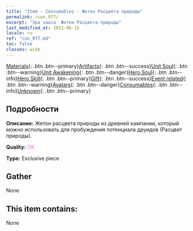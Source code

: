 ```yaml
---
title: "Item - Consumables - Жетон Расцвета природы"
permalink: /con_977/
excerpt: "Эра хаоса  Жетон Расцвета природы"
last_modified_at: 2021-06-15
locale: ru
ref: "con_977.md"
toc: false
classes: wide
---
```

 [Materials](/ItemsRU/){: .btn .btn--primary}[Artifacts](/ItemsRU/Artifacts/){: .btn .btn--success}[Unit Soul](/ItemsRU/UnitSoul/){: .btn .btn--warning}[Unit Awakening](/ItemsRU/UnitAwakening/){: .btn .btn--danger}[Hero Soul](/ItemsRU/HeroSoul/){: .btn .btn--info}[Hero Skill](/ItemsRU/HeroSkill/){: .btn .btn--primary}[Gift](/ItemsRU/Gift/){: .btn .btn--success}[Event related](/ItemsRU/Events/){: .btn .btn--warning}[Avatars](/ItemsRU/Avatars/){: .btn .btn--danger}[Consumables](/ItemsRU/Consumables/){: .btn .btn--info}[Unknown](/ItemsRU/Unknown/){: .btn .btn--primary}

## Подробности
 **Описание:** Жетон расцвета природы из древней кампании, который можно использовать для пробуждения потенциала друидов (Расцвет природы).

 **Quality:** <span style="color: #DA70D6">OK</span>

 **Type:** Exclusive piece

## Gather

  None

## This item contains:

  None

